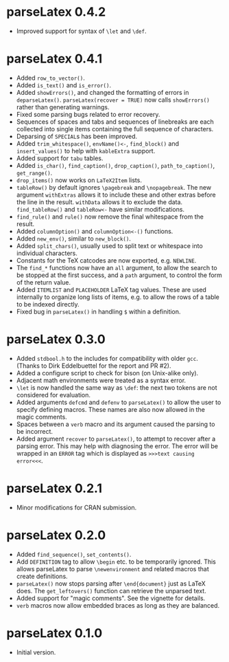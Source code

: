 # parseLatex 0.4.2

* Improved support for syntax of `\let` and `\def`.

# parseLatex 0.4.1

* Added `row_to_vector()`.
* Added `is_text()` and `is_error()`.
* Added `showErrors()`, and changed the formatting of 
  errors in `deparseLatex()`.  `parseLatex(recover = TRUE)` now calls
  `showErrors()` rather than generating warnings.
* Fixed some parsing bugs related to error recovery.
* Sequences of spaces and tabs and sequences of linebreaks are
  each collected into single items containing the full sequence of
  characters.
* Deparsing of `SPECIAL`s has been improved.
* Added `trim_whitespace()`, `envName()<-`, `find_block()` and `insert_values()`
  to help with `kableExtra` support.
* Added support for `tabu` tables.
* Added `is_char()`, `find_caption()`, `drop_caption()`, `path_to_caption()`,
  `get_range()`.
* `drop_items()` now works on `LaTeX2Item` lists.
* `tableRow()` by default ignores `\pagebreak` and `\nopagebreak`. 
The new argument `withExtras` allows it to include these and other 
extras before the line in the result.  `withData` allows it to exclude
the data.  `find_tableRow()` and `tableRow<-`
have similar modifications.
* `find_rule()` and `rule()` now remove the final whitespace from
the result.
* Added `columnOption()` and `columnOption<-()` functions.
* Added `new_env()`, similar to `new_block()`.
* Added `split_chars()`, usually used to split text or whitespace into individual
characters.
* Constants for the TeX catcodes are now exported, e.g. `NEWLINE`.
* The `find_*` functions now have an `all` argument, to allow
the search to be stopped at the first success, and a `path` argument,
to control the form of the return value.
* Added `ITEMLIST` and `PLACEHOLDER` LaTeX tag values.  These are 
used internally to organize long lists of items, e.g. to allow
the rows of a table to be indexed directly.
* Fixed bug in `parseLatex()` in handling `$` within a definition.

# parseLatex 0.3.0

* Added `stdbool.h` to the includes for compatibility with older
`gcc`.  (Thanks to Dirk Eddelbuettel for the report and PR #2).
* Added a configure script to check for bison (on Unix-alike only).
* Adjacent math environments were treated as a syntax error.
* `\let` is now handled the same way as `\def`:  the next two
tokens are not considered for evaluation.
* Added arguments `defcmd` and `defenv` to `parseLatex()` to
allow the user to specify defining macros.  These names
are also now allowed in the magic comments.
* Spaces between a `verb` macro and its argument caused the parsing
to be incorrect.
* Added argument `recover` to `parseLatex()`, to attempt to recover
after a parsing error.  This may help with diagnosing the error.
The error will be wrapped in an `ERROR` tag which is displayed
as `>>>text causing error<<<`.

# parseLatex 0.2.1

* Minor modifications for CRAN submission.

# parseLatex 0.2.0

* Added `find_sequence()`, `set_contents()`.
* Add `DEFINITION` tag to allow `\begin` etc. to be temporarily
ignored.  This allows parseLatex to parse `\newenvironment` and
related macros that create definitions.
* `parseLatex()` now stops parsing after `\end{document}` just
as LaTeX does.  The `get_leftovers()` function can retrieve
the unparsed text.
* Added support for "magic comments".  See the vignette
for details.
* `verb` macros now allow embedded braces as long as
they are balanced.

# parseLatex 0.1.0

* Initial version.
